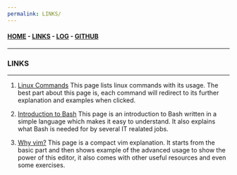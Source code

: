 ```yaml
---
permalink: LINKS/
---
```

#### [HOME](https://syadzaarrana.github.io/os222) - [LINKS](https://syadzaarrana.github.io/os222/LINKS/) - [LOG](https://syadzaarrana.github.io/os222/TXT/mylog.txt) - [GITHUB](https://github.com/syadzaarrana/os222)
---
### LINKS
-----
1. [Linux Commands](https://www.geeksforgeeks.org/linux-commands/)
This page lists linux commands with its usage. The best part about this page is, each command will redirect to its further explanation and examples when clicked.

2. [Introduction to Bash](https://www.techtarget.com/searchdatacenter/definition/bash-Bourne-Again-Shell)
This page is an introduction to Bash written in a simple language which makes it easy to understand. It also explains what Bash is needed for by several IT realated jobs.

3. [Why vim?](https://missing.csail.mit.edu/2020/editors/)
This page is a compact vim explanation. It starts from the basic part and then shows example of the advanced usage to show the power of this editor, it also comes with other useful resources and even some exercises.
